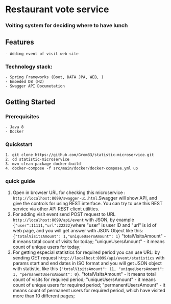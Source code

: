 # **Restaurant vote service**
    
### Voiting system for deciding where to have lunch
## Features
    - Adding event of visit web site

    
### Technology stack:
    - Spring Frameworks (Boot, DATA JPA, WEB, )
    - Embeded DB (H2)
    - Swagger API Documetation  
 ## Getting Started

### Prerequisites
    - Java 8
    - Docker 
### Quickstart
    1. git clone https://github.com/Grom33/statistic-microservice.git 
    2. cd statistic-microservice
    3. mvn clean package docker:build
    4. docker-compose -f src/main/docker/docker-compose.yml up
###  quick guide 
1. Open in browser URL for checking this microservice : `http://localhost:8099/swagger-ui.html`.Swagger will show API, and give the controls for using REST interface. You can try to use this REST service via other API REST client utilities. 
2. For adding visit event send POST request to URL `http://localhost:8099/api/event` with JSON, by example `{"user":11111,"url":22222}`where "user" is user ID and "url" is id of web page, and you will get answer with JSON Object like this: `{"totalVisitsAmount": 1,"uniqueUsersAmount": 1}` 
    "totalVisitsAmount" - it means total count of visits for today; 
    "uniqueUsersAmount" - it means count of unique users for today;
3. For getting especial statistics for required period you can use URL: by sending GET request   `http://localhost:8099/api/event/statistics` with params start and end dates in ISO format and you will get JSON object with statistic, like this `{"totalVisitsAmount": 11, "uniqueUsersAmount": 1, "permanentUsersAmount": 0}`. 
    "totalVisitsAmount" - it means total count of visits for required period;
    "uniqueUsersAmount" - it means count of unique users for required period;
    "permanentUsersAmount" - it means count of permanent users for required period, which have visited more 
    than 10 different pages;